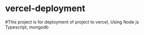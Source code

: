# vercel-deployment
#This project is for deployment of project to vercel, Using Node js Typescript, mongodb

